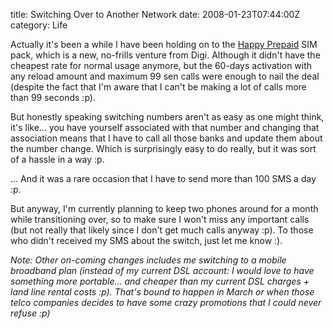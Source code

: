 title: Switching Over to Another Network
date: 2008-01-23T07:44:00Z
category: Life

Actually it's been a while I have been holding on to the [Happy Prepaid](http://www.happy.com.my/) SIM pack, which is a new, no-frills venture from Digi. Although it didn't have the cheapest rate for normal usage anymore, but the 60-days activation with any reload amount and maximum 99 sen calls were enough to nail the deal (despite the fact that I'm aware that I can't be making a lot of calls more than 99 seconds :p).

But honestly speaking switching numbers aren't as easy as one might think, it's like… you have yourself associated with that number and changing that association means that I have to call all those banks and update them about the number change. Which is surprisingly easy to do really, but it was sort of a hassle in a way :p.

… And it was a rare occasion that I have to send more than 100 SMS a day :p.

But anyway, I'm currently planning to keep two phones around for a month while transitioning over, so to make sure I won't miss any important calls (but not really that likely since I don't get much calls anyway :p). To those who didn't received my SMS about the switch, just let me know :).

*Note: Other on-coming changes includes me switching to a mobile broadband plan (instead of my current DSL account: I would love to have something more portable… and cheaper than my current DSL charges + land line rental costs :p). That's bound to happen in March or when those telco companies decides to have some crazy promotions that I could never refuse :p)*
